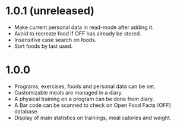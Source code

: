 
# 1.0.1 (unreleased)
- Make current personal data in read-mode after adding it.
- Avoid to recreate food if OFF has already be stored.
- Insensitive case search on foods.
- Sort foods by last used.

# 1.0.0
- Programs, exercises, foods and personal data can be set.
- Customizable meals are managed in a diary.
- A physical training on a program can be done from diary.
- A Bar code can be scanned to check on Open Food Facts (OFF) database.
- Display of main statistics on trainings, meal calories and weight.

